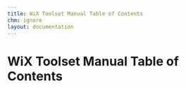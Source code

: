 ```yaml
---
title: WiX Toolset Manual Table of Contents
chm: ignore
layout: documentation
---
```


# WiX Toolset Manual Table of Contents

